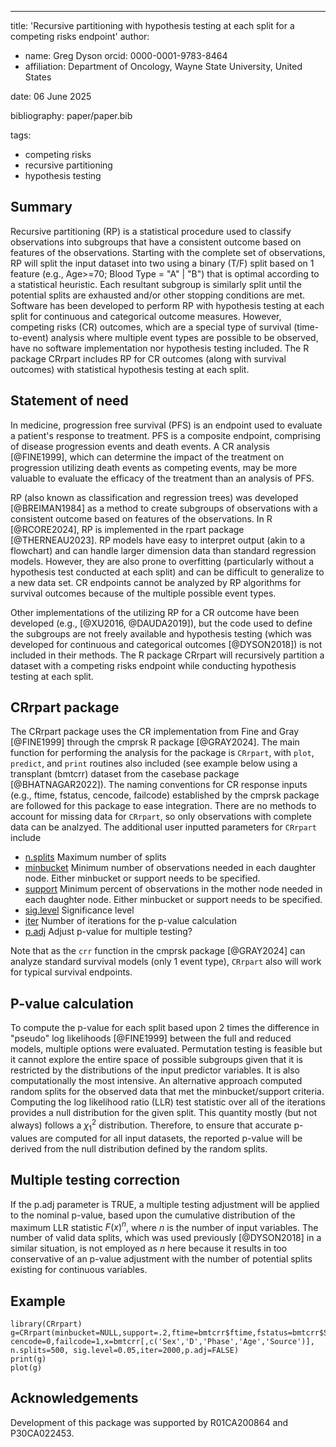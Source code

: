 ---
title: 'Recursive partitioning with hypothesis testing at each split for a competing risks endpoint'
author:
  - name: Greg Dyson
    orcid: 0000-0001-9783-8464
  - affiliation: Department of Oncology, Wayne State University, United States
 
date: 06 June 2025

bibliography: paper/paper.bib

tags:
  - competing risks
  - recursive partitioning
  - hypothesis testing

## Summary

Recursive partitioning (RP) is a statistical procedure used to classify observations into subgroups that have a consistent outcome based on features of the observations. Starting with the complete set of observations, RP will split the input dataset into two using a binary (T/F) split based on 1 feature (e.g., Age>=70; Blood Type  = "A" | "B") that is optimal according to a statistical heuristic. Each resultant subgroup is similarly split until the potential splits are exhausted and/or other stopping conditions are met. Software has been developed to perform RP with hypothesis testing at each split for continuous and categorical outcome measures. However, competing risks (CR) outcomes, which are a special type of survival (time-to-event) analysis where multiple event types are possible to be observed, have no software implementation nor hypothesis testing included. The R package CRrpart includes RP for CR outcomes (along with survival outcomes) with statistical hypothesis testing at each split.

## Statement of need

In medicine, progression free survival (PFS) is an endpoint used to evaluate a patient's response to treatment. PFS is a composite endpoint, comprising of disease progression events and death events. A CR analysis [@FINE1999], which can determine the impact of the treatment on progression utilizing death events as competing events, may be more valuable to evaluate the efficacy of the treatment than an analysis of PFS.

RP (also known as classification and regression trees) was developed [@BREIMAN1984] as a method to create subgroups of observations with a consistent outcome based on features of the observations. In R [@RCORE2024], RP is implemented in the rpart package [@THERNEAU2023]. RP models have easy to interpret output (akin to a flowchart) and can handle larger dimension data than standard regression models. However, they are also prone to overfitting (particularly without a hypothesis test conducted at each split) and can be difficult to generalize to a new data set. CR endpoints cannot be analyzed by RP algorithms for survival outcomes because of the multiple possible event types.

Other implementations of the utilizing RP for a CR outcome have been developed (e.g., [@XU2016, @DAUDA2019]), but the code used to define the subgroups are not freely available and hypothesis testing (which was developed for continuous and categorical outcomes [@DYSON2018]) is not included in their methods. The R package CRrpart will recursively partition a dataset with a competing risks endpoint while conducting hypothesis testing at each split. 

## CRrpart package

The CRrpart package uses the CR implementation from Fine and Gray [@FINE1999] through the cmprsk R package [@GRAY2024]. The main function for performing the analysis for the package is `CRrpart`, with `plot`, `predict`, and `print` routines also included (see example below using a transplant (bmtcrr) dataset from the casebase package [@BHATNAGAR2022]). The naming conventions for CR response inputs (e.g., ftime, fstatus, cencode, failcode) established by the cmprsk package are followed for this package to ease integration. There are no methods to account for missing data for `CRrpart`, so only observations with complete data can be analzyed. The additional user inputted parameters for `CRrpart` include

- <u>n.splits</u> Maximum number of splits
- <u>minbucket</u> Minimum number of observations needed in each daughter node. Either minbucket or support needs to be specified.
- <u>support</u> Minimum percent of observations in the mother node needed in each daughter node. Either minbucket or support needs to be specified.
- <u>sig.level</u> Significance level 
- <u>iter</u> Number of iterations for the p-value calculation
- <u>p.adj</u> Adjust p-value for multiple testing?

Note that as the `crr` function in the cmprsk package [@GRAY2024] can analyze standard survival models (only 1 event type), `CRrpart` also will work for typical survival endpoints.

## P-value calculation 

To compute the p-value for each split based upon 2 times the difference in "pseudo" log likelihoods [@FINE1999] between the full and reduced models, multiple options were evaluated. Permutation testing is feasible but it cannot explore the entire space of possible subgroups given that it is restricted by the distributions of the input predictor variables. It is also computationally the most intensive. An alternative approach computed random splits for the observed data that met the minbucket/support criteria. Computing the log likelihood ratio (LLR) test statistic over all of the iterations provides a null distribution for the given split. This quantity mostly (but not always) follows a $\chi^2_1$ distribution. Therefore, to ensure that accurate p-values are computed for all input datasets, the reported p-value will be derived from the null distribution defined by the random splits.

## Multiple testing correction

If the p.adj parameter is TRUE, a multiple testing adjustment will be applied to the nominal p-value, based upon the cumulative distribution of the maximum LLR statistic $F(x)^n$, where $n$ is the number of input variables. The number of valid data splits, which was used previously [@DYSON2018] in a similar situation, is not employed as $n$ here because it results in too conservative of an p-value adjustment with the number of potential splits existing for continuous variables.

## Example

```
library(CRrpart)
g=CRrpart(minbucket=NULL,support=.2,ftime=bmtcrr$ftime,fstatus=bmtcrr$Status, cencode=0,failcode=1,x=bmtcrr[,c('Sex','D','Phase','Age','Source')], n.splits=500, sig.level=0.05,iter=2000,p.adj=FALSE)
print(g)
plot(g)
```

## Acknowledgements
Development of this package was supported by R01CA200864 and P30CA022453.
